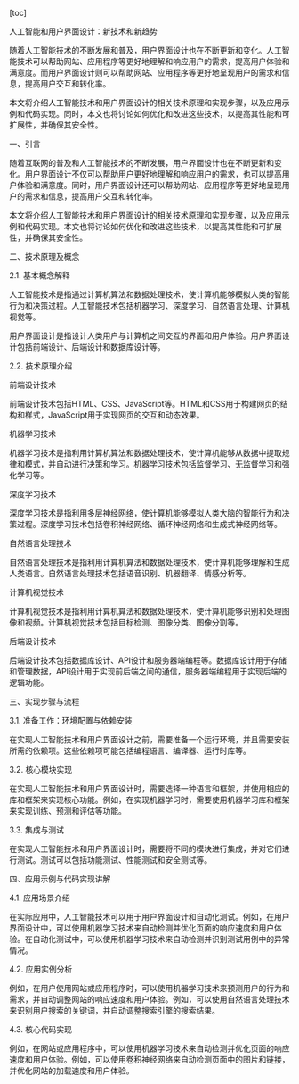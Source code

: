 
[toc]                    
                
                
人工智能和用户界面设计：新技术和新趋势

随着人工智能技术的不断发展和普及，用户界面设计也在不断更新和变化。人工智能技术可以帮助网站、应用程序等更好地理解和响应用户的需求，提高用户体验和满意度。而用户界面设计则可以帮助网站、应用程序等更好地呈现用户的需求和信息，提高用户交互和转化率。

本文将介绍人工智能技术和用户界面设计的相关技术原理和实现步骤，以及应用示例和代码实现。同时，本文也将讨论如何优化和改进这些技术，以提高其性能和可扩展性，并确保其安全性。

一、引言

随着互联网的普及和人工智能技术的不断发展，用户界面设计也在不断更新和变化。用户界面设计不仅可以帮助用户更好地理解和响应用户的需求，也可以提高用户体验和满意度。同时，用户界面设计还可以帮助网站、应用程序等更好地呈现用户的需求和信息，提高用户交互和转化率。

本文将介绍人工智能技术和用户界面设计的相关技术原理和实现步骤，以及应用示例和代码实现。本文也将讨论如何优化和改进这些技术，以提高其性能和可扩展性，并确保其安全性。

二、技术原理及概念

2.1. 基本概念解释

人工智能技术是指通过计算机算法和数据处理技术，使计算机能够模拟人类的智能行为和决策过程。人工智能技术包括机器学习、深度学习、自然语言处理、计算机视觉等。

用户界面设计是指设计人类用户与计算机之间交互的界面和用户体验。用户界面设计包括前端设计、后端设计和数据库设计等。

2.2. 技术原理介绍

前端设计技术

前端设计技术包括HTML、CSS、JavaScript等。HTML和CSS用于构建网页的结构和样式，JavaScript用于实现网页的交互和动态效果。

机器学习技术

机器学习技术是指利用计算机算法和数据处理技术，使计算机能够从数据中提取规律和模式，并自动进行决策和学习。机器学习技术包括监督学习、无监督学习和强化学习等。

深度学习技术

深度学习技术是指利用多层神经网络，使计算机能够模拟人类大脑的智能行为和决策过程。深度学习技术包括卷积神经网络、循环神经网络和生成式神经网络等。

自然语言处理技术

自然语言处理技术是指利用计算机算法和数据处理技术，使计算机能够理解和生成人类语言。自然语言处理技术包括语音识别、机器翻译、情感分析等。

计算机视觉技术

计算机视觉技术是指利用计算机算法和数据处理技术，使计算机能够识别和处理图像和视频。计算机视觉技术包括目标检测、图像分类、图像分割等。

后端设计技术

后端设计技术包括数据库设计、API设计和服务器端编程等。数据库设计用于存储和管理数据，API设计用于实现前后端之间的通信，服务器端编程用于实现后端的逻辑功能。

三、实现步骤与流程

3.1. 准备工作：环境配置与依赖安装

在实现人工智能技术和用户界面设计之前，需要准备一个运行环境，并且需要安装所需的依赖项。这些依赖项可能包括编程语言、编译器、运行时库等。

3.2. 核心模块实现

在实现人工智能技术和用户界面设计时，需要选择一种语言和框架，并使用相应的库和框架来实现核心功能。例如，在实现机器学习时，需要使用机器学习库和框架来实现训练、预测和评估等功能。

3.3. 集成与测试

在实现人工智能技术和用户界面设计时，需要将不同的模块进行集成，并对它们进行测试。测试可以包括功能测试、性能测试和安全测试等。

四、应用示例与代码实现讲解

4.1. 应用场景介绍

在实际应用中，人工智能技术可以用于用户界面设计和自动化测试。例如，在用户界面设计中，可以使用机器学习技术来自动检测并优化页面的响应速度和用户体验。在自动化测试中，可以使用机器学习技术来自动检测并识别测试用例中的异常情况。

4.2. 应用实例分析

例如，在用户使用网站或应用程序时，可以使用机器学习技术来预测用户的行为和需求，并自动调整网站的响应速度和用户体验。例如，可以使用自然语言处理技术来识别用户搜索的关键词，并自动调整搜索引擎的搜索结果。

4.3. 核心代码实现

例如，在网站或应用程序中，可以使用机器学习技术来自动检测并优化页面的响应速度和用户体验。例如，可以使用卷积神经网络来自动检测页面中的图片和链接，并优化网站的加载速度和用户体验。

